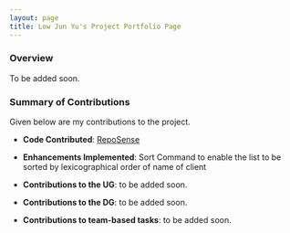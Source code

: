 ```yaml
---
layout: page
title: Low Jun Yu's Project Portfolio Page
---
```


### Overview

To be added soon.

### Summary of Contributions

Given below are my contributions to the project.

* **Code Contributed**: [RepoSense](https://nus-cs2103-ay2324s1.github.io/tp-dashboard/?search=jylow&breakdown=true)

* **Enhancements Implemented**: Sort Command to enable the list to be sorted by lexicographical order of name of client

* **Contributions to the UG**: to be added soon.

* **Contributions to the DG**: to be added soon.

* **Contributions to team-based tasks**: to be added soon.

